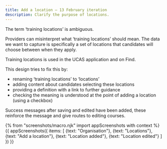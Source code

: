 ```yaml
---
title: Add a location – 13 February iteration
description: Clarify the purpose of locations.
---
```

The term ‘training locations’ is ambiguous.

Providers can misinterpret what ‘training locations’ should mean. The data we want to capture is specifically a set of locations that candidates will choose between when they apply.

Training locations is used in the UCAS application and on Find.

This design tries to fix this by:

* renaming ‘training locations’ to ‘locations’
* adding content about candidates selecting these locations
* providing a definition with a link to further guidance
* checking the meaning is understood at the point of adding a location (using a checkbox)

Success messages after saving and edited have been added, these reinforce the message and give routes to editing courses.

{% from "screenshots/macro.njk" import appScreenshots with context %}
{{ appScreenshots({
  items: [
    {text: "Organisation"},
    {text: "Locations"},
    {text: "Add a location"},
    {text: "Location added"},
    {text: "Location edited"}
  ]
}) }}
